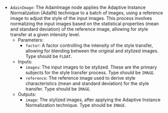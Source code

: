 - `AdainImage`: The AdainImage node applies the Adaptive Instance Normalization (AdaIN) technique to a batch of images, using a reference image to adjust the style of the input images. This process involves normalizing the input images based on the statistical properties (mean and standard deviation) of the reference image, allowing for style transfer at a given intensity level.
    - Parameters:
        - `factor`: A factor controlling the intensity of the style transfer, allowing for blending between the original and stylized images. Type should be `FLOAT`.
    - Inputs:
        - `images`: The input images to be stylized. These are the primary subjects for the style transfer process. Type should be `IMAGE`.
        - `reference`: The reference image used to derive style characteristics (mean and standard deviation) for the style transfer. Type should be `IMAGE`.
    - Outputs:
        - `image`: The stylized images, after applying the Adaptive Instance Normalization technique. Type should be `IMAGE`.
